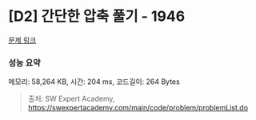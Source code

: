 # [D2] 간단한 압축 풀기 - 1946 

[문제 링크](https://swexpertacademy.com/main/code/problem/problemDetail.do?contestProbId=AV5PmkDKAOMDFAUq) 

### 성능 요약

메모리: 58,264 KB, 시간: 204 ms, 코드길이: 264 Bytes



> 출처: SW Expert Academy, https://swexpertacademy.com/main/code/problem/problemList.do